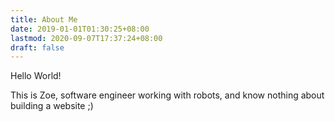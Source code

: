 ```yaml
---
title: About Me
date: 2019-01-01T01:30:25+08:00
lastmod: 2020-09-07T17:37:24+08:00
draft: false
---
```


Hello World!

This is Zoe, software engineer working with robots, and know nothing about building a website ;)